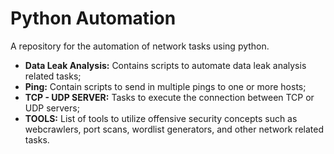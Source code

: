 # Python Automation
A repository for the automation of network tasks using python. 

  - **Data Leak Analysis:** Contains scripts to automate data leak analysis related tasks;
  - **Ping:** Contain scripts to send in multiple pings to one or more hosts;
  - **TCP - UDP SERVER:** Tasks to execute the connection between TCP or UDP servers;
  - **TOOLS:** List of tools to utilize offensive security concepts such as webcrawlers, port scans, wordlist generators, and other network related tasks. 
